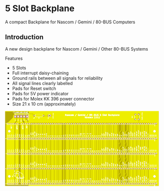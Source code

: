# 5 Slot Backplane

A compact Backplane for Nascom / Gemini / 80-BUS Computers

## Introduction

A new design backplane for Nascom / Gemini / Other 80-BUS Systems

Features

* 5 Slots
* Full interrupt daisy-chaining
* Ground rails between all signals for reliability
* All signal lines clearly labelled
* Pads for Reset switch
* Pads for 5V power indicator
* Pads for Molex KK 396 power connector
* Size 21 x 10 cm (approximately)


![PCB From JLCPCB](pcb.png)
